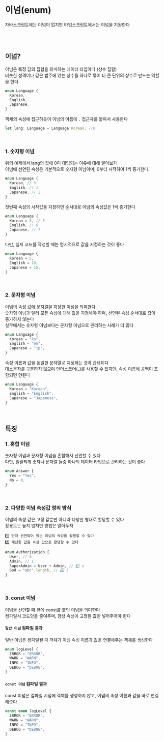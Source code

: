 # 이넘(enum)

자바스크립트에는 이넘이 없지만 타입스크립트에서는 이넘을 지원한다

<br/><br/>

## 이넘?

이넘은 특정 값의 집합을 의미하는 데이터 타입이다 (상수 집합)<br/>
비슷한 성격이나 같은 범주에 있는 상수를 하나로 묶어 더 큰 단위의 상수로 만드는 역할을 한다

```typescript
enum Language {
  Korean,
  English,
  Japanese,
}
```

객체의 속성에 접근하듯이 이넘의 이름에 `.` 접근자를 붙여서 사용한다

```typescript
let lang: Language = Language.Korean; //0
```

<br/>

### 1. 숫자형 이넘

위의 예제에서 lang의 값에 0이 대입되는 이유에 대해 알아보자<br/>
이넘에 선언된 속성은 기본적으로 숫자형 이넘이며, 0부터 시작하여 1씩 증가한다.

```typescript
enum Language {
  Korean, // 0
  English, // 1
  Japanese, // 2
}
```

첫번째 속성의 시작값을 지정하면 순서대로 이넘의 속성값은 1씩 증가한다

```typescript
enum Language {
  Korean = 5, // 5
  English, // 6
  Japanese, // 7
}
```

다만, 실제 코드를 작성할 때는 명시적으로 값을 지정하는 것이 좋다

```typescript
enum Language {
  Korean = 5,
  English = 10,
  Japanese = 15,
}
```

<br/>

### 2. 문자형 이넘

이넘의 속성 값에 문자열을 지정한 이넘을 의미한다<br/>
숫자형 이넘과 달리 모든 속성에 대해 값을 지정해야 하며, 선언된 속성 순서대로 값이 증가하지 않는다<br/>
실무에서는 숫자형 이넘보다는 문자형 이넘으로 관리하는 사례가 더 많다

```typescript
enum Language {
  Korean = "ko",
  English = "en",
  Japanese = "jp",
}
```

속성 이름과 값을 동일한 문자열로 지정하는 것이 관례이다<br/>
대소문자를 구분하지 않으며 언더스코어(\_)를 사용할 수 있지만, 속성 이름에 공백이 포함되면 안된다

```typescript
enum Language {
  Korean = "Korean",
  English = "English",
  Japanese = "Japanese",
}
```

<br/>

## 특징

### 1. 혼합 이넘

숫자형 이넘과 문자형 이넘을 혼합해서 선언할 수 있다 <br/>
다만, 일괄되게 숫자나 문자열 둘중 하나의 데이터 타입으로 관리하는 것이 좋다

```typescript
enum Answer {
  Yes = "Yes",
  No = 0,
}
```

<br/>

### 2. 다양한 이넘 속성값 정의 방식

이넘의 속성 값은 고정 값뿐만 아니라 다양한 형태로 할당할 수 있다<br/>
활용도는 높지 않지만 방법은 알아두자

    1️⃣ 먼저 선언되어 있는 이넘의 속성을 활용할 수 있다
    2️⃣ 계산한 값을 속성 값으로 할당할 수 있다

```typescript
enum Authorization {
  User, // 0
  Admin, // 1
  SuperAdmin = User + Admin, // 1️⃣ a
  God = "abc".length, // 2️⃣ 3
}
```

<br/>

### 3. const 이넘

이넘을 선언할 때 앞에 const를 붙인 이넘을 의미한다<br/>
컴파일시 코드양을 줄여주며, 항상 속성에 고정된 값만 넣어주어야 한다

#### `일반 이넘` 컴파일 결과

일반 이넘은 컴파일될 때 객체가 이넘 속성 이름과 값을 연결해주는 객체를 생성한다

```typescript
enum logLevel {
  ERROR = "ERROR",
  WARN = "WARN",
  INFO = "INFO",
  DEBUG = "DEBUG",
}
```

#### `const 이넘` 컴파일 결과

const 이넘은 컴파일 시점에 객체를 생성하지 않고, 이넘의 속성 이름과 값을 바로 연결해준다

```typescript
const enum logLevel {
  ERROR = "ERROR",
  WARN = "WARN",
  INFO = "INFO",
  DEBUG = "DEBUG",
}
```

